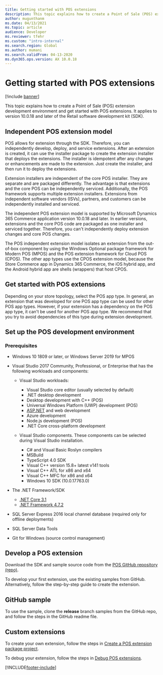 ```yaml
---
title: Getting started with POS extensions
description: This topic explains how to create a Point of Sale (POS) extension development environment and get started with POS extensions.
author: mugunthanm
ms.date: 04/13/2021
ms.topic: article
audience: Developer
ms.reviewer: tfehr
ms.custom: "intro-internal"
ms.search.region: Global
ms.author: mumani
ms.search.validFrom: 04-13-2020
ms.dyn365.ops.version: AX 10.0.18
---
```


# Getting started with POS extensions

[!include [banner](../../includes/banner.md)]

This topic explains how to create a Point of Sale (POS) extension development environment and get started with POS extensions. It applies to version 10.0.18 and later of the Retail software development kit (SDK).

## Independent POS extension model

POS allows for extension through the SDK. Therefore, you can independently develop, deploy, and service extensions. After an extension is created, it can use the installer package to create the extension installer that deploys the extensions. The installer is idempotent after any changes or enhancements are made to the extension. Just create the installer, and then run it to deploy the extensions.

Extension installers are independent of the core POS installer. They are separate and are packaged differently. The advantage is that extensions and the core POS can be independently serviced. Additionally, the POS framework supports multiple extension installers. Extensions from independent software vendors (ISVs), partners, and customers can be independently installed and serviced.

The independent POS extension model is supported by Microsoft Dynamics 365 Commerce application version 10.0.18 and later. In earlier versions, extensions and the core POS code are packaged as one installer and serviced together. Therefore, you can't independently deploy extension changes and core POS changes.

The POS independent extension model isolates an extension from the out-of-box component by using the Windows Optional package framework for Modern POS (MPOS) and the POS extension framework for Cloud POS (CPOS). The other app types use the CPOS extension model, because the Store Commerce app in Dynamics 365 Commerce, the iOS hybrid app, and the Android hybrid app are shells (wrappers) that host CPOS.

## Get started with POS extensions

Depending on your store topology, select the POS app type. In general, an extension that was developed for one POS app type can be used for other POS app types. However, if your extension has a dependency on the POS app type, it can't be used for another POS app type. We recommend that you try to avoid dependencies of this type during extension development.

## Set up the POS development environment

### Prerequisites

+ Windows 10 1809 or later, or Windows Server 2019 for MPOS
+ Visual Studio 2017 Community, Professional, or Enterprise that has the following workloads and components:

    + Visual Studio workloads:

        + Visual Studio core editor (usually selected by default)
        + .NET desktop development
        + Desktop development with C++ (POS)
        + Universal Windows Platform (UWP) development (POS)
        + [ASP.NET](http://asp.net/) and web development
        + Azure development
        + Node.js development (POS)
        + .NET Core cross-platform development

    + Visual Studio components. These components can be selected during Visual Studio installation.

        + C# and Visual Basic Roslyn compilers
        + MSBuild
        + TypeScript 4.0 SDK
        + Visual C++ version 15.8+ latest v141 tools
        + Visual C++ ATL for x86 and x64
        + Visual C++ MFC for x86 and x64
        + Windows 10 SDK (10.0.17763.0)

+ The .NET Framework/SDK

    + [.NET Core 3.1](https://dotnet.microsoft.com/download/dotnet/3.1)
    + [.NET Framework 4.7.2](https://dotnet.microsoft.com/download/dotnet-framework/thank-you/net472-developer-pack-offline-installer)

+ SQL Server Express 2016 local channel database (required only for offline deployments)
+ SQL Server Data Tools
+ Git for Windows (source control management)

## Develop a POS extension

Download the SDK and sample source code from the [POS GitHub repository (repo)](https://github.com/microsoft/Dynamics365Commerce.InStore/tree/release/9.28/src/PosSample/Pos.Extension).

To develop your first extension, use the existing samples from GitHub. Alternatively, follow the step-by-step guide to create the extension.

## GitHub sample

To use the sample, clone the **release** branch samples from the GitHub repo, and follow the steps in the GitHub readme file.

## Custom extensions

To create your own extension, follow the steps in [Create a POS extension package project](create-pos-extension-package.md).

To debug your extension, follow the steps in [Debug POS extensions](debug-pos-extension.md).

[!INCLUDE[footer-include](../../../includes/footer-banner.md)]
